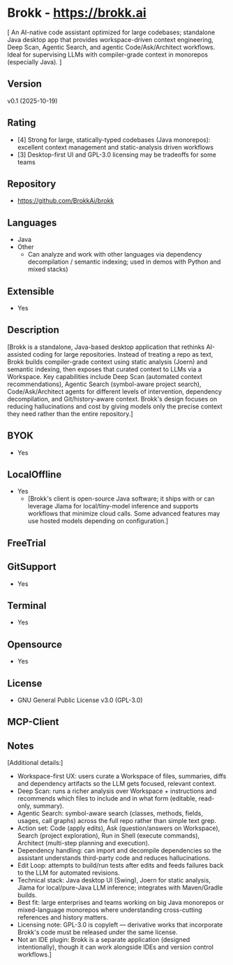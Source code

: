 # Brokk - https://brokk.ai
[ An AI-native code assistant optimized for large codebases; standalone Java desktop app that provides workspace-driven context engineering, Deep Scan, Agentic Search, and agentic Code/Ask/Architect workflows. Ideal for supervising LLMs with compiler-grade context in monorepos (especially Java). ]

## Version
v0.1 (2025-10-19)

## Rating
- [4] Strong for large, statically-typed codebases (Java monorepos): excellent context management and static-analysis driven workflows
- [3] Desktop-first UI and GPL-3.0 licensing may be tradeoffs for some teams

## Repository
- https://github.com/BrokkAi/brokk

## Languages
- Java
- Other
  - Can analyze and work with other languages via dependency decompilation / semantic indexing; used in demos with Python and mixed stacks)

## Extensible
- Yes

## Description
[Brokk is a standalone, Java-based desktop application that rethinks AI-assisted coding for large repositories. Instead of treating a repo as text, Brokk builds compiler-grade context using static analysis (Joern) and semantic indexing, then exposes that curated context to LLMs via a Workspace. Key capabilities include Deep Scan (automated context recommendations), Agentic Search (symbol-aware project search), Code/Ask/Architect agents for different levels of intervention, dependency decompilation, and Git/history-aware context. Brokk's design focuses on reducing hallucinations and cost by giving models only the precise context they need rather than the entire repository.]

## BYOK
- Yes

## LocalOffline
- Yes
  - [Brokk's client is open-source Java software; it ships with or can leverage Jlama for local/tiny-model inference and supports workflows that minimize cloud calls. Some advanced features may use hosted models depending on configuration.]

## FreeTrial

## GitSupport
- Yes

## Terminal
- Yes

## Opensource
- Yes

## License
- GNU General Public License v3.0 (GPL-3.0)

## MCP-Client

## Notes
[Additional details:]
- Workspace-first UX: users curate a Workspace of files, summaries, diffs and dependency artifacts so the LLM gets focused, relevant context.
- Deep Scan: runs a richer analysis over Workspace + instructions and recommends which files to include and in what form (editable, read-only, summary).
- Agentic Search: symbol-aware search (classes, methods, fields, usages, call graphs) across the full repo rather than simple text grep.
- Action set: Code (apply edits), Ask (question/answers on Workspace), Search (project exploration), Run in Shell (execute commands), Architect (multi-step planning and execution).
- Dependency handling: can import and decompile dependencies so the assistant understands third-party code and reduces hallucinations.
- Edit Loop: attempts to build/run tests after edits and feeds failures back to the LLM for automated revisions.
- Technical stack: Java desktop UI (Swing), Joern for static analysis, Jlama for local/pure-Java LLM inference; integrates with Maven/Gradle builds.
- Best fit: large enterprises and teams working on big Java monorepos or mixed-language monorepos where understanding cross-cutting references and history matters.
- Licensing note: GPL-3.0 is copyleft — derivative works that incorporate Brokk's code must be released under the same license.
- Not an IDE plugin: Brokk is a separate application (designed intentionally), though it can work alongside IDEs and version control workflows.]